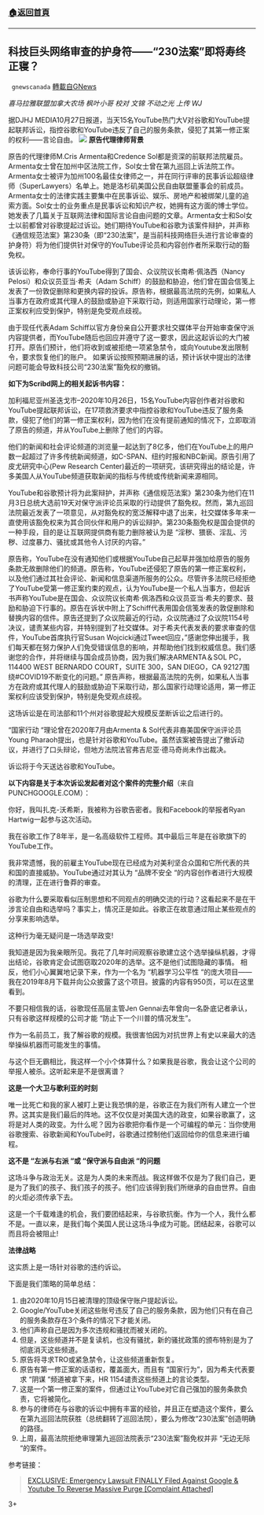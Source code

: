 ###  [:house:返回首頁](https://github.com/ourhimalayas/txt)
---

## 科技巨头网络审查的护身符——“230法案”即将寿终正寝？
` gnewscanada` [轉載自GNews](https://gnews.org/zh-hans/493803/)

*喜马拉雅联盟加拿大农场 枫叶小哥
校对 文锦 不动之光 上传 WJ*

据DJHJ MEDIA10月27日报道，当天15名YouTube热门大V对谷歌和YouTube提起联邦诉讼，指控谷歌和YouTube违反了自己的服务条款，侵犯了其第一修正案的权利——言论自由。
![]()![](https://gnews-media-offload.s3.amazonaws.com/wp-content/uploads/2020/10/28102307/%E6%8D%82%E5%98%B4.jpg)
**原告代理律师背景**

原告的代理律师M.Cris Armenta和Credence Sol都是资深的前联邦法院雇员。Armenta女士曾在加州中区法院工作，Sol女士曾在第九巡回上诉法院工作。Armenta女士被评为加州100名最佳女律师之一，并在同行评审的民事诉讼超级律师（SuperLawyers）名单上。她是洛杉矶美国公民自由联盟董事会的前成员。Armenta女士的法律实践主要集中在民事诉讼、娱乐、房地产和被绑架儿童的追索方面。Sol女士的业务重点是民事诉讼和知识产权，她拥有这方面的博士学位。她发表了几篇关于互联网法律和国际言论自由问题的文章。Armenta女士和Sol女士以前都曾对谷歌提起过诉讼。她们期待YouTube和谷歌为该案件辩护，并声称《通信规范法案》第230条（即“230法案”，是当前科技网络巨头进行言论审查的护身符）将为他们提供针对保守的YouTube评论员和内容创作者所采取行动的豁免权。

该诉讼称，奉命行事的YouTube得到了国会、众议院议长南希·佩洛西（Nancy Pelosi）和众议员亚当·希夫（Adam Schiff）的鼓励和胁迫，他们曾在国会信笺上发表了一份敦促删除和更换内容的投诉。原告称，根据最高法院的先例，如果私人当事方在政府或其代理人的鼓励或胁迫下采取行动，则适用国家行动理论，第一修正案权利应受到保护，特别是免受观点歧视。

由于现任代表Adam Schiff以官方身份亲自公开要求社交媒体平台开始审查保守派内容提供者，而YouTube随后也回应并遵守了这一要求，因此这起诉讼的大门被打开。原告们预计，他们将收到或被拒绝一项紧急禁令，或向Youtube发出限制令，要求恢复他们的账户。 如果诉讼按照预期进展的话，预计诉状中提出的法律问题可能会导致科技公司“230法案”豁免权的撤销。

**如下为Scribd网上的相关起诉书内容：**

加利福尼亚州圣迭戈市–2020年10月26日，15名YouTube内容创作者对谷歌和YouTube提起联邦诉讼，在17项救济要求中指控谷歌和YouTube违反了服务条款，侵犯了他们的第一修正案权利，因为他们在没有提前通知的情况下，立即取消了原告的频道，并从YouTube上删除了他们的内容。

他们的新闻和社会评论频道的浏览量一起达到了8亿多，他们在YouTube上的用户数一起超过了许多传统新闻频道，如C-SPAN、纽约时报和NBC新闻。原告引用了皮尤研究中心(Pew Research Center)最近的一项研究，该研究得出的结论是，许多美国人从YouTube频道获取新闻的指标与传统或传统新闻来源相同。

YouTube和谷歌预计将为此案辩护，并声称《通信规范法案》第230条为他们在11月3日总统大选前19天对保守派评论员采取的行动提供了豁免权。然而，第九巡回法院最近发表了一项意见，从对豁免权的宽泛解释中退了出来，社交媒体多年来一直使用该豁免权来为其合同伙伴和用户的诉讼辩护。第230条豁免权是国会提供的一种手段，目的是让互联网提供商有能力删除被认为是 “淫秽、猥亵、淫乱、污秽、过度暴力、骚扰或其他令人讨厌的内容。”

原告称，YouTube在没有通知他们或根据YouTube自己起草并强加给原告的服务条款无故删除他们的频道。原告称，YouTube还侵犯了原告的第一修正案权利，以及他们通过其社会评论、新闻和信息渠道所服务的公众。尽管许多法院已经拒绝了YouTube受第一修正案约束的观点，认为YouTube是一个私人当事方，但起诉书声称YouTube是在国会、众议院议长南希·佩洛西和众议员亚当·希夫的要求、鼓励和胁迫下行事的。原告在诉状中附上了Schiff代表用国会信笺发表的敦促删除和替换内容的信件。原告还提到了众议院最近的行动，众议院通过了众议院1154号决议，谴责某些内容，并特别提到了社交媒体。对于希夫代表发表的要求审查的信件，YouTube首席执行官Susan Wojcicki通过Tweet回应，”感谢您伸出援手，我们每天都在努力保护人们免受错误信息的影响，并帮助他们找到权威信息。我们感谢您的合作，并将继续与国会成员协商，因为我们解决ARMENTA＆SOL PC，114400 WEST BERNARDO COURT，SUITE 300，SAN DIEGO，CA 92127围绕#COVID19不断变化的问题。” 原告声称，根据最高法院的先例，如果私人当事方在政府或其代理人的鼓励或胁迫下采取行动，那么国家行动理论适用，第一修正案权利应该受到保护，特别是免受观点歧视。

这场诉讼是在司法部和11个州对谷歌提起大规模反垄断诉讼之后进行的。

“国家行动 “理论曾在2020年7月由Armenta & Sol代表非裔美国保守派评论员Young Pharaoh提出，也是针对谷歌和YouTube。虽然该案被告提出了撤诉动议，并进行了口头辩论，但地方法院法官弗吉尼亚·德马奇尚未作出裁决。

诉讼将于今天送达谷歌和YouTube。

**以下内容是关于本次诉讼发起者对这个案件的完整介绍**（来自PUNCHGOOGLE.COM）：

你好，我叫扎克-沃希斯，我被称为谷歌告密者。我和Facebook的举报者Ryan Hartwig一起参与这次活动。

我在谷歌工作了8年半，是一名高级软件工程师。其中最后三年是在谷歌旗下的YouTube工作。

我非常遗憾，我的前雇主YouTube现在已经成为对美利坚合众国和它所代表的共和国的直接威胁。YouTube通过对其认为 “品牌不安全 “的内容创作者进行大规模的清理，正在进行鲁莽的审查。

谷歌为什么要采取看似压制思想和不同观点的明确交流的行动？这看起来不是在干涉言论自由和选举吗？事实上，情况正是如此。谷歌正在故意通过阻止某些观点的分享来影响选举。

这种行为毫无疑问是一场选举政变!

我知道是因为我亲眼所见。我花了几年时间观察谷歌建立这个选举操纵机器，才得出结论，谷歌肯定会试图窃取2020年的选举。这不是他们试图隐藏的事情。 相反，他们小心翼翼地记录下来，作为一个名为 “机器学习公平性 “的庞大项目——我在2019年8月下载并向公众披露了这个项目。披露的内容有950页，可以在这里看到。

不要只相信我的话，谷歌现任高层主管Jen Gennai去年曾向一名卧底记者承认，只有谷歌这样规模的公司才能 “防止下一个川普的情况发生”。

作为一名前员工，我了解谷歌的规模。我很害怕因为对抗世界上有史以来最大的选举操纵机器而可能发生的事情。

与这个巨无霸相比，我这样一个小个体算什么？如果我是谷歌，我会让这个公司的举报人被杀。这听起来是不是很离谱？

**这是一个大卫与歌利亚的时刻**

唯一比死亡和我的家人被盯上更让我恐惧的是，谷歌正在为我们所有人建立一个世界。这其实是我们最后的阵地。这不仅仅是对美国大选的政变，如果谷歌赢了，这将是对人类的政变。为什么呢？因为谷歌把你看作是一个可编程的单元：当你使用谷歌搜索、谷歌新闻和YouTube时，谷歌通过控制他们返回给你的信息来进行编程。

**这不是 “左派与右派 “或 “保守派与自由派 “的问题**

这场斗争与政治无关。这是为人类的未来而战。我这样做不仅是为了我们自己，更是为了我们的孩子、我们孩子的孩子。他们应该得到我们所继承的自由世界。自由的火炬必须传承下去。

这是一个千载难逢的机会，我们要团结起来，与谷歌抗衡。作为一个人，我什么都不是。一直以来，是我们每个美国人民让这场斗争成为可能。团结起来，谷歌可以而且将会被阻止!

**法律战略**

这实质上是一场针对谷歌的违约诉讼。

下面是我们策略的简单总结：

1. 由2020年10月15日被清理的顶级保守账户提起诉讼。
2. Google/YouTube关闭这些账号违反了自己的服务条款，因为他们只有在自己的服务条款存在3个条件的情况下才能关闭。
3. 他们声称自己是因为多次违规和骚扰而被关闭的。
4. 但是，这些频道并不是复读机，也没有骚扰，新的骚扰政策的颁布特别是为了彻底消灭这些频道。
5. 原告将寻求TRO或紧急禁令，让这些频道重新恢复。
6. 原告有第一修正案的话语权，覆盖面大，而且有 “国家行为”，因为希夫代表要求 “阴谋 “频道被拿下来，HR 1154谴责这些频道上的言论类型。
7. 这是一个第一修正案的案件，但通过让YouTube对它自己强加的服务条款负责，它将被简化。
8. 参与的律师在与谷歌的诉讼中拥有丰富的经验，并且正在塑造这个案件，要么在第九巡回法院获胜（总统翻转了巡回法院），要么为修改“230法案”创造明确的路径。
9. 上周，最高法院拒绝审理第九巡回法院表示“230法案”豁免权并非 “无边无际 “的案件。


参考链接：



> [EXCLUSIVE: Emergency Lawsuit FINALLY Filed Against Google & Youtube To Reverse Massive Purge \[Complaint Attached\]](https://djhjmedia.com/deb/exclusive-emergency-lawsuit-finally-filed-against-google-youtube-to-reverse-massive-purge-complaint-attached/)





3+
